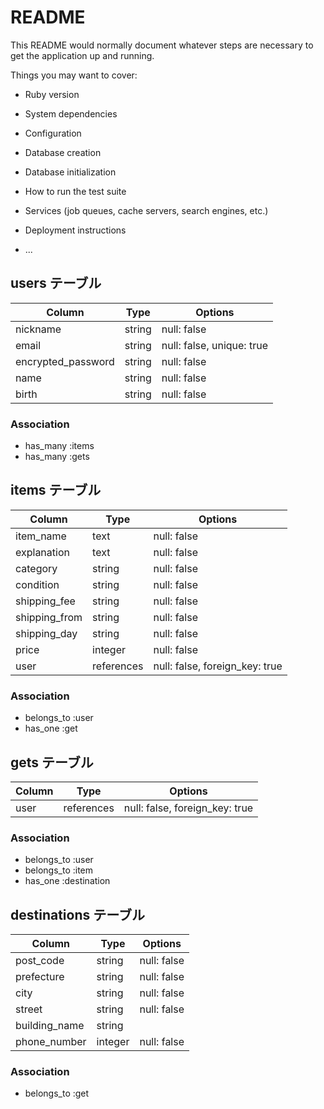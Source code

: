 # README

This README would normally document whatever steps are necessary to get the
application up and running.

Things you may want to cover:

* Ruby version

* System dependencies

* Configuration

* Database creation

* Database initialization

* How to run the test suite

* Services (job queues, cache servers, search engines, etc.)

* Deployment instructions

* ...

## users テーブル

| Column             | Type   | Options                   |
| ------------------ |--------| ------------------------- |
| nickname           | string | null: false               |
| email              | string | null: false, unique: true |
| encrypted_password | string | null: false               |
| name               | string | null: false               |
| birth              | string | null: false               |


### Association

- has_many :items
- has_many :gets

## items テーブル

| Column        | Type       | Options                        |
| ------------- | ---------- | ------------------------------ |
| item_name     | text       | null: false                    |
| explanation   | text       | null: false                    |
| category      | string     | null: false                    |
| condition     | string     | null: false                    |
| shipping_fee  | string     | null: false                    |
| shipping_from | string     | null: false                    |
| shipping_day  | string     | null: false                    |
| price         | integer    | null: false                    |
| user          | references | null: false, foreign_key: true |


### Association

- belongs_to :user
- has_one :get

## gets テーブル

| Column | Type       | Options                        |
| ------ | ---------- | ------------------------------ |
| user   | references | null: false, foreign_key: true |


### Association

- belongs_to :user
- belongs_to :item
- has_one :destination

## destinations テーブル

| Column        | Type    | Options                        |
| ------------- | ------- | ------------------------------ |
| post_code     | string  | null: false                    |
| prefecture    | string  | null: false                    |
| city          | string  | null: false                    |
| street        | string  | null: false                    |
| building_name | string  |                                |
| phone_number  | integer | null: false                    |


### Association

- belongs_to :get